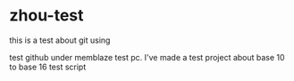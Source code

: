 # zhou-test
this is a test about git using

test github under memblaze test pc.
I've made a test project about base 10 to base 16 test script
